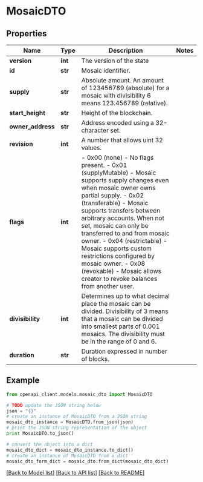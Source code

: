 # MosaicDTO


## Properties

Name | Type | Description | Notes
------------ | ------------- | ------------- | -------------
**version** | **int** | The version of the state | 
**id** | **str** | Mosaic identifier. | 
**supply** | **str** | Absolute amount. An amount of 123456789 (absolute) for a mosaic with divisibility 6 means 123.456789 (relative). | 
**start_height** | **str** | Height of the blockchain. | 
**owner_address** | **str** | Address encoded using a 32-character set. | 
**revision** | **int** | A number that allows uint 32 values. | 
**flags** | **int** | - 0x00 (none) - No flags present. - 0x01 (supplyMutable) - Mosaic supports supply changes even when mosaic owner owns partial supply. - 0x02 (transferable) - Mosaic supports transfers between arbitrary accounts. When not set, mosaic can only be transferred to and from mosaic owner. - 0x04 (restrictable) - Mosaic supports custom restrictions configured by mosaic owner. - 0x08 (revokable) - Mosaic allows creator to revoke balances from another user.  | 
**divisibility** | **int** | Determines up to what decimal place the mosaic can be divided. Divisibility of 3 means that a mosaic can be divided into smallest parts of 0.001 mosaics. The divisibility must be in the range of 0 and 6.  | 
**duration** | **str** | Duration expressed in number of blocks. | 

## Example

```python
from openapi_client.models.mosaic_dto import MosaicDTO

# TODO update the JSON string below
json = "{}"
# create an instance of MosaicDTO from a JSON string
mosaic_dto_instance = MosaicDTO.from_json(json)
# print the JSON string representation of the object
print MosaicDTO.to_json()

# convert the object into a dict
mosaic_dto_dict = mosaic_dto_instance.to_dict()
# create an instance of MosaicDTO from a dict
mosaic_dto_form_dict = mosaic_dto.from_dict(mosaic_dto_dict)
```
[[Back to Model list]](../README.md#documentation-for-models) [[Back to API list]](../README.md#documentation-for-api-endpoints) [[Back to README]](../README.md)


